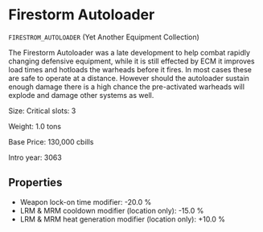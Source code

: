 # Firestorm Autoloader

`FIRESTROM_AUTOLOADER` (Yet Another Equipment Collection)

The Firestorm Autoloader was a late development to help combat rapidly changing defensive equipment, while it is still effected by ECM it improves load times and hotloads the warheads before it fires. In most cases these are safe to operate at a distance. However should the autoloader sustain enough damage there is a high chance the pre-activated warheads will explode and damage other systems as well.

Size: Critical slots: 3

Weight: 1.0 tons

Base Price: 130,000 cbills

Intro year: 3063

## Properties
* Weapon lock-on time modifier: -20.0 %
* LRM & MRM cooldown modifier (location only): -15.0 %
* LRM & MRM heat generation modifier (location only): +10.0 %
